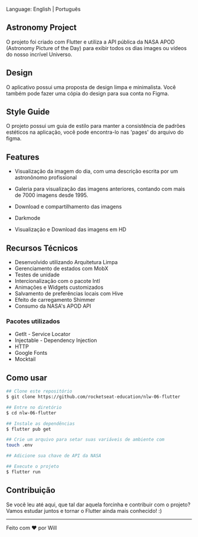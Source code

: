 Language: English | Português

## Astronomy Project

O projeto foi criado com Flutter e utiliza a API pública da NASA APOD (Astronomy Picture of the Day) para exibir todos os dias images ou vídeos do nosso incrível Universo.

## Design

O aplicativo possui uma proposta de design limpa e minimalista. Você também pode fazer uma cópia do design para sua conta no Figma.

## Style Guide

O projeto possui um guia de estilo para manter a consistência de padrões estéticos na aplicação, você pode encontra-lo nas 'pages' do arquivo do figma.

## Features

- Visualização da imagem do dia, com uma descrição escrita por um astronônomo profissional

- Galeria para visualização das imagens anteriores, contando com mais de 7000 imagens desde 1995.

- Download e compartilhamento das imagens

- Darkmode

- Visualização e Download das imagens em HD

## Recursos Técnicos

- Desenvolvido utilizando Arquitetura Limpa
- Gerenciamento de estados com MobX
- Testes de unidade
- Intercionalização com o pacote Intl
- Animações e Widgets customizados
- Salvamento de preferências locais com Hive
- Efeito de carregamento Shimmer
- Consumo da NASA's APOD API

### Pacotes utilizados

- GetIt - Service Locator
- Injectable - Dependency Injection
- HTTP
- Google Fonts
- Mocktail

## Como usar

```bash
## Clone este repositório
$ git clone https://github.com/rocketseat-education/nlw-06-flutter

## Entre no diretório
$ cd nlw-06-flutter

## Instale as dependências
$ flutter pub get

## Crie um arquivo para setar suas variáveis de ambiente com
touch .env

## Adicione sua chave de API da NASA

## Execute o projeto 
$ flutter run
```


## Contribuição

Se você leu até aqui, que tal dar aquela forcinha e contribuir com o projeto? Vamos estudar juntos e tornar o Flutter ainda mais conhecido! :)

---

Feito com ❤️ por Will
